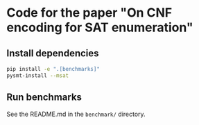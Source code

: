 # Code for the paper "On CNF encoding for SAT enumeration"

##  Install dependencies
```bash
pip install -e ".[benchmarks]"
pysmt-install --msat
```

##  Run benchmarks
See the README.md in the `benchmark/` directory.